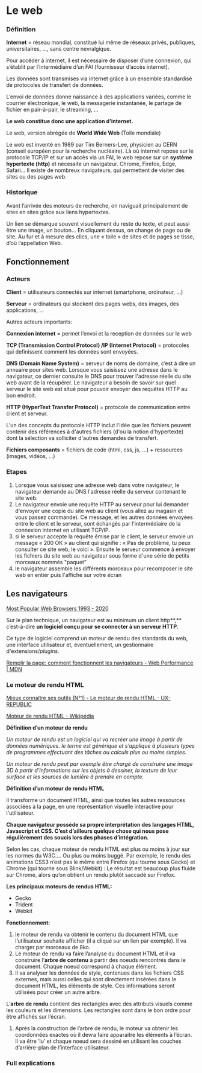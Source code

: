 # Le web

### Définition

**Internet** = réseau mondial, constitué lui même de réseaux privés, publiques, universitaires, …, sans centre nevralgique.

Pour accéder à internet, il est nécessaire de disposer d’une connexion, qui s’établit par l’intermédiaire d’un FAI (fournisseur d’accès internet).

Les données sont transmises via internet grâce à un ensemble standardisé de protocoles de transfert de données. 

L’envoi de données donne naissance à des applications variées, comme le courrier électronique, le web, la messagerie instantanée, le partage de fichier en pair-à-pair, le streaming, …

**Le web constitue donc une application d’internet.**

Le web, version abrégée de **World Wide Web** (Toile mondiale)

Le web est inventé en 1989 par Tim Berners-Lee, physicien au CERN (conseil européen pour la recherche nucléaire). Là où internet repose sur le protocole TCP/IP et sur un accès via un FAI, le web repose sur un **système hypertexte (http)** et nécessite un navigateur. Chrome, Firefox, Edge, Safari… Il existe de nombreux navigateurs, qui permettent de visiter des sites ou des pages web.

### Historique

Avant l’arrivée des moteurs de recherche, on naviguait principalement de sites en sites grâce aux liens hypertextes.

Un lien se démarque souvent visuellement du reste du texte, et peut aussi être une image, un bouton… En cliquant dessus, on change de page ou de site. Au fur et à mesure des clics, une « toile » de sites et de pages se tisse, d’où l’appellation Web.

## Fonctionnement

### Acteurs

**Client** = utilisateurs connectés sur internet (smartphone, ordinateur, …)

**Serveur** = ordinateurs qui stockent des pages webs, des images, des applications, …

Autres acteurs importants:

**Connexion internet** = permet l’envoi et la reception de données sur le web

**TCP (Transmission Control Protocol) /IP (Internet Protocol)** = protocoles qui definissent comment les données sont envoyées.

**DNS (Domain Name System)** = serveur de noms de domaine, c’est à dire un annuaire pour sites web. Lorsque vous saisissez une adresse dans le navigateur, ce dernier consulte le DNS pour trouver l'adresse réelle du site web avant de la récupérer. Le navigateur a besoin de savoir sur quel serveur le site web est situé pour pouvoir envoyer des requêtes HTTP au bon endroit.

**HTTP (HyperText Transfer Protocol)** = protocole de communication entre client et serveur.

L'un des concepts du protocole HTTP inclut l'idée que les fichiers peuvent contenir des références à d'autres fichiers (d'où la notion d'hypertexte) dont la sélection va solliciter d'autres demandes de transfert.

**Fichiers composants** = fichiers de code (html, css, js, …) + ressources (images, vidéos, …)

### Etapes

1. Lorsque vous saisissez une adresse web dans votre navigateur, le navigateur demande au DNS l'adresse réelle du serveur contenant le site web.
2. Le navigateur envoie une requête HTTP au serveur pour lui demander d'envoyer une copie du site web au client (vous allez au magasin et vous passez commande). Ce message, et les autres données envoyées entre le client et le serveur, sont échangés par l'intermédiaire de la connexion internet en utilisant TCP/IP.
3. si le serveur accepte la requête émise par le client, le serveur envoie un message « 200 OK » au client qui signifie : « Pas de problème, tu peux consulter ce site web, le voici ». Ensuite le serveur commence à envoyer les fichiers du site web au navigateur sous forme d'une série de petits morceaux nommés "paquet”
4. le navigateur assemble les différents morceaux pour recomposer le site web en entier puis l'affiche sur votre écran

## Les navigateurs

[Most Popular Web Browsers 1993 - 2020](https://www.youtube.com/watch?v=W4wWdmfOibY&ab_channel=CaptainGizmo)

Sur le plan technique, un navigateur est au minimum un client http**,** c’est-à-dire **un logiciel conçu pour se connecter à un serveur HTTP.**

Ce type de logiciel comprend un moteur de rendu des standards du web, une interface utilisateur et, éventuellement, un gestionnaire d'extensions/*plugins.*

[Remplir la page: comment fonctionnent les navigateurs - Web Performance | MDN](https://developer.mozilla.org/fr/docs/Web/Performance/How_browsers_work)

### Le moteur de rendu HTML

[Mieux connaître ses outils (N°1) - Le moteur de rendu HTML - UX-REPUBLIC](https://www.ux-republic.com/mieux-connaitre-ses-outils-n1-le-moteur-de-rendu-html/)

[Moteur de rendu HTML - Wikipédia](https://fr.wikipedia.org/wiki/Moteur_de_rendu_HTML)

**Définition d’un moteur de rendu**

*Un moteur de rendu est un logiciel qui va recréer une image à partir de données numériques. le terme est générique et s’applique à plusieurs types de programmes effectuant des tâches ou calculs plus ou moins simples.*

*Un moteur de rendu peut par exemple être chargé de construire une image 3D à partir d’informations sur les objets à dessiner, la texture de leur surface et les sources de lumière à prendre en compte.*

**Définition d’un moteur de rendu HTML**

Il transforme un document HTML, ainsi que toutes les autres ressources associées à la page, en une représentation visuelle interactive pour l'utilisateur.

**Chaque navigateur possède sa propre interprétation des langages HTML, Javascript et CSS. C’est d’ailleurs quelque chose qui nous pose régulièrement des soucis lors des phases d’intégration.**

Selon les cas, chaque moteur de rendu HTML est plus ou moins à jour sur les normes du W3C…. Ou plus ou moins buggé. Par exemple, le rendu des animations CSS3 n’est pas le même entre Firefox (qui tourne sous Gecko) et Chrome (qui tourne sous Blink/Webkit) : Le résultat est beaucoup plus fluide sur Chrome, alors qu’on obtient un rendu plutôt saccadé sur Firefox.

**Les principaux moteurs de rendus HTML:** 

- Gecko
- Trident
- Webkit

**Fonctionnement:**

1. le moteur de rendu va obtenir le contenu du document HTML que l’utilisateur souhaite afficher (il a cliqué sur un lien par exemple). Il va charger par morceaux de 8ko.
2. Le moteur de rendu va faire l’analyse du document HTML et il va construire l’**arbre de contenu** à partir des noeuds rencontrés dans le document. Chaque noeud correspond à chaque élément.
3. Il va analyser les données de style, contenues dans les fichiers CSS externes, mais aussi celles qui sont directement insérées dans le document HTML, les éléments de style. Ces informations seront utilisées pour créer un autre arbre.

L’**arbre de rendu** contient des rectangles avec des attributs visuels comme les couleurs et les dimensions. Les rectangles sont dans le bon ordre pour être affichés sur l’écran.

1. Après la construction de l’arbre de rendu, le moteur va obtenir les coordonnées exactes où il devra faire apparaitre les éléments à l’écran. Il va être ‘lu’ et chaque noeud sera dessiné en utilisant les couches d’arrière-plan de l’interface utilisateur.

### Full explications
[](https://web.developpez.com/tutoriels/web/how-browsers-work/#L3-1)
